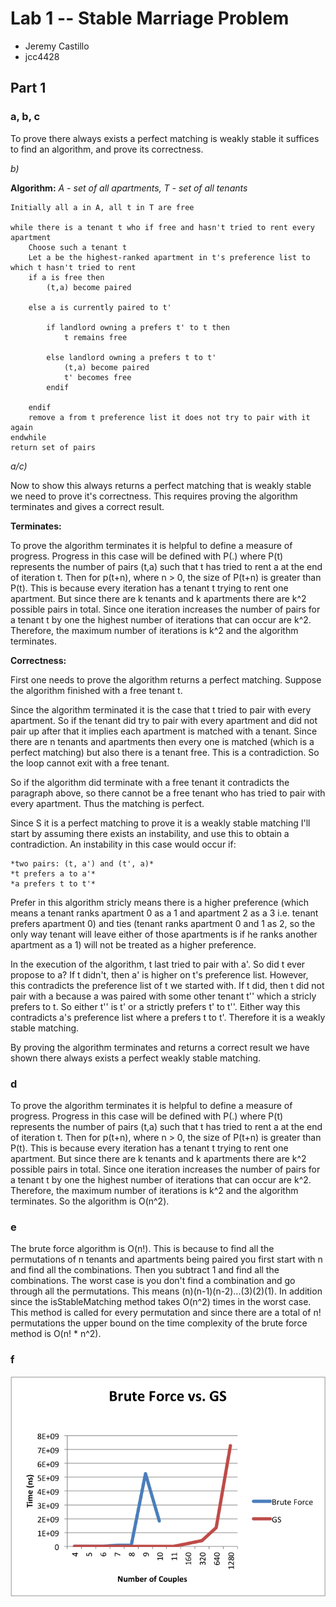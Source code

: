 # Lab 1 -- Stable Marriage Problem

* Jeremy Castillo
* jcc4428

## Part 1

### a, b, c
To prove there always exists a perfect matching is weakly stable it suffices to find an algorithm, and prove its correctness. 

*b)*

**Algorithm:**
*A - set of all apartments, T - set of all tenants*
	
	Initially all a in A, all t in T are free 
	
	while there is a tenant t who if free and hasn't tried to rent every apartment
		Choose such a tenant t
		Let a be the highest-ranked apartment in t's preference list to which t hasn't tried to rent
		if a is free then
			(t,a) become paired
	
		else a is currently paired to t'
			
			if landlord owning a prefers t' to t then 
				t remains free

			else landlord owning a prefers t to t'
				(t,a) become paired
				t' becomes free
			endif

		endif
		remove a from t preference list it does not try to pair with it again
	endwhile
	return set of pairs


*a/c)*

Now to show this always returns a perfect matching that is weakly stable we need to prove it's correctness. This requires proving the algorithm terminates and gives a correct result.

**Terminates:**

To prove the algorithm terminates it is helpful to define a measure of progress. Progress in this case will be defined with P(.) where P(t) represents the number of pairs (t,a) such that t has tried to rent a at the end of iteration t. Then for p(t+n), where n > 0, the size of P(t+n) is greater than P(t). This is because every iteration has a tenant t trying to rent one apartment. But since there are k tenants and k apartments there are k^2 possible pairs in total. Since one iteration increases the number of pairs for a tenant t by one the highest number of iterations that can occur are k^2. Therefore, the maximum number of iterations is k^2 and the algorithm terminates.

**Correctness:**
	
First one needs to prove the algorithm returns a perfect matching. Suppose the algorithm finished with a free tenant t. 

Since the algorithm terminated it is the case that t tried to pair with every apartment. So if the tenant did try to pair with every apartment and did not pair up after that it implies each apartment is matched with a tenant. Since there are n tenants and apartments then every one is matched (which is a perfect matching) but also there is a tenant free. This is a contradiction. So the loop cannot exit with a free tenant. 

So if the algorithm did terminate with a free tenant it contradicts the paragraph above, so there cannot be a free tenant who has tried to pair with every apartment. Thus the matching is perfect.  

Since S it is a perfect matching to prove it is a weakly stable matching I'll start by assuming there exists an instability, and use this to obtain a contradiction. An instability in this case would occur if:

	*two pairs: (t, a') and (t', a)*
	*t prefers a to a'*
	*a prefers t to t'*

Prefer in this algorithm stricly means there is a higher preference (which means a tenant ranks apartment 0 as a 1 and apartment 2 as a 3 i.e. tenant prefers apartment 0) and ties (tenant ranks apartment 0 and 1 as 2, so the only way tenant will leave either of those apartments is if he ranks another apartment as a 1) will not be treated as a higher preference.

In the execution of the algorithm, t last tried to pair with a'. So did t ever propose to a? If t didn't, then a' is higher on t's preference list. However, this contradicts the preference list of t we started with. If t did, then t did not pair with a because a was paired with some other tenant t'' which a stricly prefers to t. So either t'' is t' or a strictly prefers t' to t''. Either way this contradicts a's preference list where a prefers t to t'. Therefore it is a weakly stable matching. 

By proving the algorithm terminates and returns a correct result we have shown there always exists a perfect weakly stable matching.

### d

To prove the algorithm terminates it is helpful to define a measure of progress. Progress in this case will be defined with P(.) where P(t) represents the number of pairs (t,a) such that t has tried to rent a at the end of iteration t. Then for p(t+n), where n > 0, the size of P(t+n) is greater than P(t). This is because every iteration has a tenant t trying to rent one apartment. But since there are k tenants and k apartments there are k^2 possible pairs in total. Since one iteration increases the number of pairs for a tenant t by one the highest number of iterations that can occur are k^2. Therefore, the maximum number of iterations is k^2 and the algorithm terminates. So the algorithm is O(n^2).

### e

The brute force algorithm is O(n!). This is because to find all the permutations of n tenants and apartments being paired you first start with n and find all the combinations. Then you subtract 1 and find all the combinations. The worst case is you don't find a combination and go through all the permutations. This means (n)(n-1)(n-2)...(3)(2)(1). In addition since the isStableMatching method takes O(n^2) times in the worst case. This method is called for every permutation and since there are a total of n! permutations the upper bound on the time complexity of the brute force method is O(n! * n^2). 

### f

![Brute Force vs GS Graph](screenshots/gsvsbf.png)